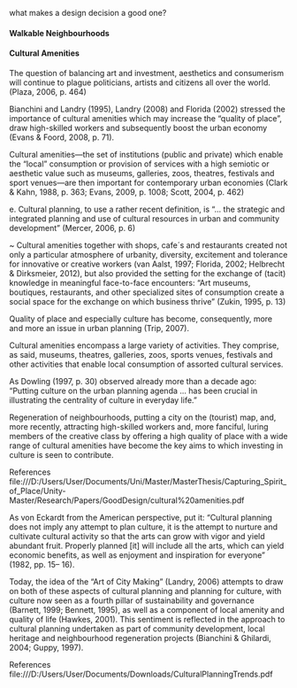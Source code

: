 what makes a design decision a good one?


#### Walkable Neighbourhoods
#### Cultural Amenities 
The question of balancing art and investment, aesthetics and consumerism will continue to plague politicians, artists and citizens all over the world. (Plaza, 2006, p. 464)

Bianchini and Landry (1995), Landry (2008) and Florida (2002) stressed the importance of cultural amenities which may increase the “quality of place”, draw high-skilled workers and subsequently boost the urban economy (Evans & Foord, 2008, p. 71).

Cultural amenities—the set of institutions (public and private) which enable the “local” consumption or provision of services with a high semiotic or aesthetic value such as museums, galleries, zoos, theatres, festivals and sport venues—are then important for contemporary urban economies (Clark & Kahn, 1988, p. 363; Evans, 2009, p. 1008; Scott, 2004, p. 462)

e. Cultural planning, to use a rather recent definition, is “... the strategic and integrated planning and use of cultural resources in urban and community development” (Mercer, 2006, p. 6)

~ Cultural amenities together with shops, cafe´s and restaurants created not only a particular atmosphere of urbanity, diversity, excitement and tolerance for innovative or creative workers (van Aalst, 1997; Florida, 2002; Helbrecht & Dirksmeier, 2012), but also provided the setting for the exchange of (tacit) knowledge in meaningful face-to-face encounters: “Art museums, boutiques, restaurants, and other specialized sites of consumption create a social space for the exchange on which business thrive” (Zukin, 1995, p. 13)

Quality of place and especially culture has become, consequently, more and more an issue in urban planning (Trip, 2007).

Cultural amenities encompass a large variety of activities. They comprise, as said, museums, theatres, galleries, zoos, sports venues, festivals and other activities that enable local consumption of assorted cultural services.

As Dowling (1997, p. 30) observed already more than a decade ago: “Putting culture on the urban planning agenda ... has been crucial in illustrating the centrality of culture in everyday life.”

Regeneration of neighbourhoods, putting a city on the (tourist) map, and, more recently, attracting high-skilled workers and, more fanciful, luring members of the creative class by offering a high quality of place with a wide range of cultural amenities have become the key aims to which investing in culture is seen to contribute.

References
	file:///D:/Users/User/Documents/Uni/Master/MasterThesis/Capturing_Spirit_of_Place/Unity-Master/Research/Papers/GoodDesign/cultural%20amenities.pdf


As von Eckardt from the American perspective, put it: “Cultural planning does not imply any attempt to plan culture, it is the attempt to nurture and cultivate cultural activity so that the arts can grow with vigor and yield abundant fruit. Properly planned [it] will include all the arts, which can yield economic benefits, as well as enjoyment and inspiration for everyone” (1982, pp. 15– 16).

Today, the idea of the “Art of City Making” (Landry, 2006) attempts to draw on both of these aspects of cultural planning and planning for culture, with culture now seen as a fourth pillar of sustainability and governance (Barnett, 1999; Bennett, 1995), as well as a component of local amenity and quality of life (Hawkes, 2001). This sentiment is reflected in the approach to cultural planning undertaken as part of community development, local heritage and neighbourhood regeneration projects (Bianchini & Ghilardi, 2004; Guppy, 1997). 

References
	file:///D:/Users/User/Documents/Downloads/CulturalPlanningTrends.pdf


